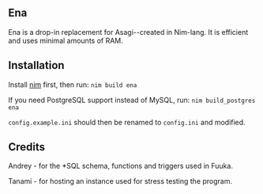 ## Ena
Ena is a drop-in replacement for Asagi--created in Nim-lang. It is efficient and uses minimal amounts of RAM. 




## Installation
Install [nim](https://nim-lang.org/install.html) first, then run: ```nim build ena```

If you need PostgreSQL support instead of MySQL, run: ```nim build_postgres ena```

```config.example.ini``` should then be renamed to ```config.ini``` and modified.


## Credits
Andrey - for the *SQL schema, functions and triggers used in Fuuka.

Tanami - for hosting an instance used for stress testing the program.
